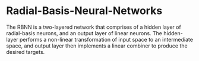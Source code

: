 # Radial-Basis-Neural-Networks
The RBNN is a two-layered network that comprises of a hidden layer of radial-basis neurons, and an output layer of linear neurons. The hidden-layer performs a non-linear transformation of input space to an intermediate space, and output layer then implements a linear combiner to produce the desired targets. 
